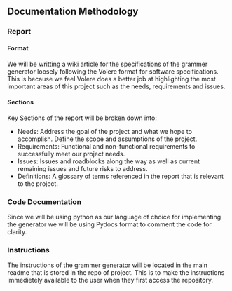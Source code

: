 ## Documentation Methodology

### Report

#### Format

We will be writting a wiki article for the specifications of the grammer generator loosely following the Volere format for software specifications. This is because we feel Volere does a better job at highlighting the most important areas of this project such as the needs, requirements and issues.

#### Sections

Key Sections of the report will be broken down into:

- Needs: Address the goal of the project and what we hope to accomplish. Define the scope and assumptions of the project.
- Requirements: Functional and non-functional requirements to successfully meet our project needs.
- Issues: Issues and roadblocks along the way as well as current remaining issues and future risks to address.
- Definitions: A glossary of terms referenced in the report that is relevant to the project. 

### Code Documentation

Since we will be using python as our language of choice for implementing the generator we will be using Pydocs format to comment the code for clarity. 

### Instructions

The instructions of the grammer generator will be located in the main readme that is stored in the repo of project. This is to make the instructions immedietely available to the user when they first access the repository. 

